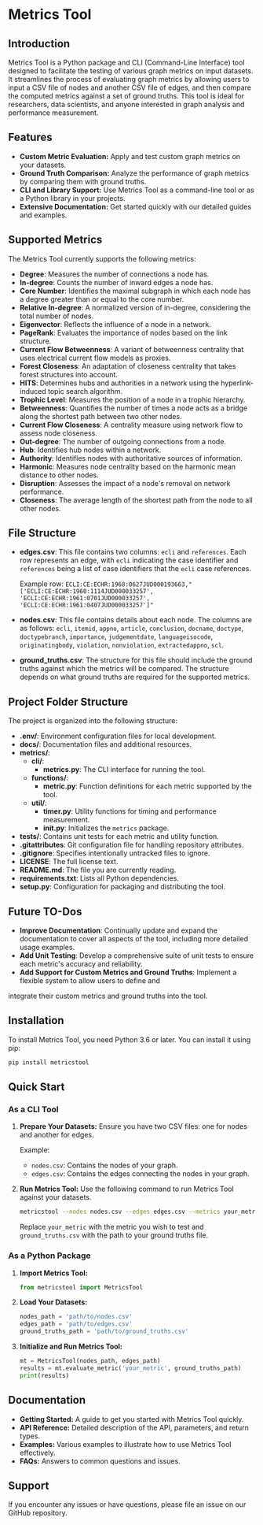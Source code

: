 # Metrics Tool

## Introduction

Metrics Tool is a Python package and CLI (Command-Line Interface) tool designed to facilitate the testing of various graph metrics on input datasets. It streamlines the process of evaluating graph metrics by allowing users to input a CSV file of nodes and another CSV file of edges, and then compare the computed metrics against a set of ground truths. This tool is ideal for researchers, data scientists, and anyone interested in graph analysis and performance measurement.

## Features

- **Custom Metric Evaluation:** Apply and test custom graph metrics on your datasets.
- **Ground Truth Comparison:** Analyze the performance of graph metrics by comparing them with ground truths.
- **CLI and Library Support:** Use Metrics Tool as a command-line tool or as a Python library in your projects.
- **Extensive Documentation:** Get started quickly with our detailed guides and examples.

## Supported Metrics

The Metrics Tool currently supports the following metrics:

- **Degree**: Measures the number of connections a node has.
- **In-degree**: Counts the number of inward edges a node has.
- **Core Number**: Identifies the maximal subgraph in which each node has a degree greater than or equal to the core number.
- **Relative In-degree**: A normalized version of in-degree, considering the total number of nodes.
- **Eigenvector**: Reflects the influence of a node in a network.
- **PageRank**: Evaluates the importance of nodes based on the link structure.
- **Current Flow Betweenness**: A variant of betweenness centrality that uses electrical current flow models as proxies.
- **Forest Closeness**: An adaptation of closeness centrality that takes forest structures into account.
- **HITS**: Determines hubs and authorities in a network using the hyperlink-induced topic search algorithm.
- **Trophic Level**: Measures the position of a node in a trophic hierarchy.
- **Betweenness**: Quantifies the number of times a node acts as a bridge along the shortest path between two other nodes.
- **Current Flow Closeness**: A centrality measure using network flow to assess node closeness.
- **Out-degree**: The number of outgoing connections from a node.
- **Hub**: Identifies hub nodes within a network.
- **Authority**: Identifies nodes with authoritative sources of information.
- **Harmonic**: Measures node centrality based on the harmonic mean distance to other nodes.
- **Disruption**: Assesses the impact of a node's removal on network performance.
- **Closeness**: The average length of the shortest path from the node to all other nodes.

## File Structure

- **edges.csv**: This file contains two columns: `ecli` and `references`. Each row represents an edge, with `ecli` indicating the case identifier and `references` being a list of case identifiers that the `ecli` case references.
  
  Example row: `ECLI:CE:ECHR:1968:0627JUD000193663,"['ECLI:CE:ECHR:1960:1114JUD000033257', 'ECLI:CE:ECHR:1961:0701JUD000033257', 'ECLI:CE:ECHR:1961:0407JUD000033257']"`

- **nodes.csv**: This file contains details about each node. The columns are as follows: `ecli`, `itemid`, `appno`, `article`, `conclusion`, `docname`, `doctype`, `doctypebranch`, `importance`, `judgementdate`, `languageisocode`, `originatingbody`, `violation`, `nonviolation`, `extractedappno`, `scl`.

- **ground_truths.csv**: The structure for this file should include the ground truths against which the metrics will be compared. The structure depends on what ground truths are required for the supported metrics.

## Project Folder Structure

The project is organized into the following structure:

- **.env/**: Environment configuration files for local development.
- **docs/**: Documentation files and additional resources.
- **metrics/**:
  - **cli/**:
    - **metrics.py**: The CLI interface for running the tool.
  - **functions/**:
    - **metric.py**: Function definitions for each metric supported by the tool.
  - **util/**:
    - **timer.py**: Utility functions for timing and performance measurement.
    - **__init__.py**: Initializes the `metrics` package.
- **tests/**: Contains unit tests for each metric and utility function.
- **.gitattributes**: Git configuration file for handling repository attributes.
- **.gitignore**: Specifies intentionally untracked files to ignore.
- **LICENSE**: The full license text.
- **README.md**: The file you are currently reading.
- **requirements.txt**: Lists all Python dependencies.
- **setup.py**: Configuration for packaging and distributing the tool.

## Future TO-Dos

- **Improve Documentation**: Continually update and expand the documentation to cover all aspects of the tool, including more detailed usage examples.
- **Add Unit Testing**: Develop a comprehensive suite of unit tests to ensure each metric's accuracy and reliability.
- **Add Support for Custom Metrics and Ground Truths**: Implement a flexible system to allow users to define and

 integrate their custom metrics and ground truths into the tool.


## Installation

To install Metrics Tool, you need Python 3.6 or later. You can install it using pip:

```bash
pip install metricstool
```

## Quick Start

### As a CLI Tool

1. **Prepare Your Datasets:** Ensure you have two CSV files: one for nodes and another for edges. 

    Example:
    - `nodes.csv`: Contains the nodes of your graph.
    - `edges.csv`: Contains the edges connecting the nodes in your graph.

2. **Run Metrics Tool:** Use the following command to run Metrics Tool against your datasets.

    ```bash
    metricstool --nodes nodes.csv --edges edges.csv --metrics your_metric --ground-truths ground_truths.csv
    ```

    Replace `your_metric` with the metric you wish to test and `ground_truths.csv` with the path to your ground truths file.

### As a Python Package

1. **Import Metrics Tool:**

    ```python
    from metricstool import MetricsTool
    ```

2. **Load Your Datasets:**

    ```python
    nodes_path = 'path/to/nodes.csv'
    edges_path = 'path/to/edges.csv'
    ground_truths_path = 'path/to/ground_truths.csv'
    ```

3. **Initialize and Run Metrics Tool:**

    ```python
    mt = MetricsTool(nodes_path, edges_path)
    results = mt.evaluate_metric('your_metric', ground_truths_path)
    print(results)
    ```

## Documentation

- **Getting Started:** A guide to get you started with Metrics Tool quickly.
- **API Reference:** Detailed description of the API, parameters, and return types.
- **Examples:** Various examples to illustrate how to use Metrics Tool effectively.
- **FAQs:** Answers to common questions and issues.

## Support

If you encounter any issues or have questions, please file an issue on our GitHub repository.
